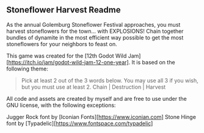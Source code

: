 ## Stoneflower Harvest Readme

As the annual Golemburg Stoneflower Festival approaches, you must harvest stoneflowers for the town... with EXPLOSIONS!  Chain together bundles of dynamite in the most efficient way possible to get the most stoneflowers for your neighbors to feast on.

This game was created for the [12th Godot Wild Jam][https://itch.io/jam/godot-wild-jam-12-one-year].  It is based on the following theme:

 > Pick at least 2 out of the 3 words below. You may use all 3 if you wish, but you must use at least 2.
 > Chain | Destruction | Harvest

All code and assets are created by myself and are free to use under the GNU license, with the following exceptions:

Jugger Rock font by [Iconian Fonts][https://www.iconian.com]
Stone Hinge font by [Typadelic][https://www.fontspace.com/typadelic]

